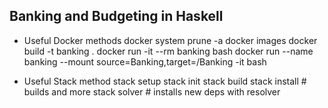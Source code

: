 ## Banking and Budgeting in Haskell

- Useful Docker methods
docker system prune -a
docker images
docker build -t banking .
docker run -it --rm banking bash
docker run --name banking --mount source=Banking,target=/Banking -it bash

- Useful Stack method
stack setup
stack init
stack build
stack install # builds and more
stack solver # installs new deps with resolver